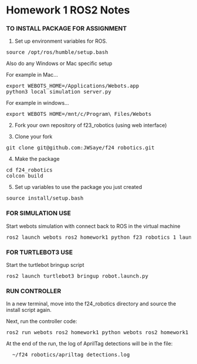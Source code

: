 # Homework 1 ROS2 Notes


### TO INSTALL PACKAGE FOR ASSIGNMENT 

1. Set up environment variables for ROS.
<pre>
source /opt/ros/humble/setup.bash
</pre>
Also do any Windows or Mac specific setup

For example in Mac...
<pre>
export WEBOTS_HOME=/Applications/Webots.app
python3 local_simulation_server.py
</pre>

For example in windows...
<pre>
export WEBOTS_HOME=/mnt/c/Program\ Files/Webots
</pre>

2. Fork your own repository of f23_robotics (using web interface)

3. Clone your fork
<pre>
git clone git@github.com:JWSaye/f24_robotics.git
</pre>

4. Make the package
<pre>
cd f24_robotics
colcon build
</pre>

5. Set up variables to use the package you just created
<pre>
source install/setup.bash
</pre>

### FOR SIMULATION USE
Start webots simulation with connect back to ROS in the virtual machine
<pre>
ros2 launch webots_ros2_homework1_python f23_robotics_1_launch.py
</pre>

### FOR TURTLEBOT3 USE
Start the turtlebot bringup script
<pre>
ros2 launch turtlebot3_bringup robot.launch.py
</pre>

### RUN CONTROLLER
In a new terminal, move into the f24_robotics directory and source the install script again.

Next, run the controller code:
<pre>
ros2 run webots_ros2_homework1_python webots_ros2_homework1_python
</pre>

At the end of the run, the log of AprilTag detections will be in the file:
<pre>
  ~/f24_robotics/apriltag_detections.log
</pre>
